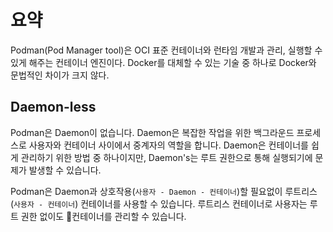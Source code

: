 # 요약
Podman(Pod Manager tool)은 OCI 표준 컨테이너와 런타임 개발과 관리, 실행할 수 있게 해주는 컨테이너 엔진이다. Docker를 대체할 수 있는 기술 중 하나로 Docker와 문법적인 차이가 크지 않다.

## Daemon-less
Podman은 Daemon이 없습니다. Daemon은 복잡한 작업을 위한 백그라운드 프로세스로 사용자와 컨테이너 사이에서 중계자의 역할을 합니다. Daemon은 컨테이너를 쉽게 관리하기 위한 방법 중 하나이지만, Daemon's는 루트 권한으로 통해 실행되기에 문제가 발생할 수 있습니다.

Podman은 Daemon과 상호작용(`사용자 - Daemon - 컨테이너`)할 필요없이 루트리스(`사용자 - 컨테이너`) 컨테이너를 사용할 수 있습니다. 루트리스 컨테이너로 사용자는 루트 권한 없이도 컨테이너를 관리할 수 있습니다.